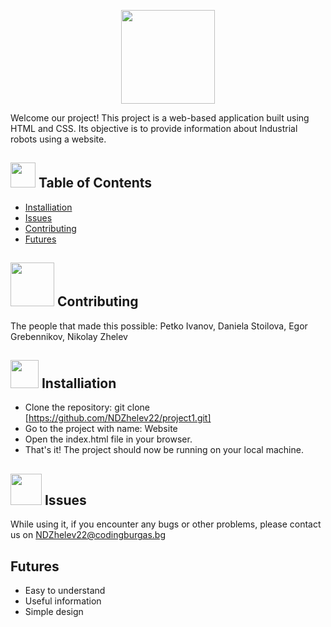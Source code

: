  <p align="center"><img src= "https://cdn.discordapp.com/attachments/871718613755768832/1114222805341438064/Logo.png" width="150" height="150" > </p>
Welcome our project! This project is a web-based application built using HTML and CSS. Its objective is to provide information about Industrial robots using a website.

## <img src= "https://cdn.discordapp.com/attachments/871718613755768832/1114226682400874556/png-clipart-table-of-contents-table-of-contents-eagle-county-school-district-information-forms-blue-angle-thumbnail-removebg-preview.png" width="40" height="40"> Table of Contents
* [Installiation](#installiation)
* [Issues](#issues)
* [Contributing](#contributing) 
* [Futures](#features)

## <img src= "https://cdn.discordapp.com/attachments/871718613755768832/1114228779322196099/istockphoto-1169620514-170667a_1.jpg" width="70" height="70"> Contributing
The people that made this possible: Petko Ivanov, Daniela Stoilova, Egor Grebennikov, Nikolay Zhelev

## <img src= "https://cdn.discordapp.com/attachments/871718613755768832/1114227612479402045/download-1915753_960_720.webp" width="45" height="45"> Installiation
* Clone the repository: git clone [https://github.com/NDZhelev22/project1.git]
* Go to the project with name: Website
* Open the index.html file in your browser.
* That's it! The project should now be running on your local machine.
	
## <img src= "https://cdn.discordapp.com/attachments/871718613755768832/1114228963930296412/117746-200.png" width="50" height="50"> Issues
While using it, if you encounter any bugs or other problems, please contact us on NDZhelev22@codingburgas.bg

## Futures
* Easy to understand
* Useful information
* Simple design
